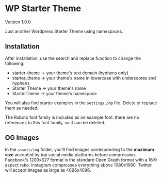 # WP Starter Theme

Version 1.0.0

Just another Wordpress Starter Theme using namespaces.

## Installation

After installation, use the search and replace function to change the following:

- starter-theme -> your theme's text domain (hyphens only)
- starter_theme -> your theme's name in lowercase with underscores and hyphens
- Starter Theme -> your theme's name
- StarterTheme -> your theme's namespace

You will also find starter examples in the <code>settings.php</code> file. Delete or replace them as needed.

The Roboto font family is included as an example font: there are no references to this font family, so it can be deleted.

## OG Images

In the <code>assets/img</code> folder, you'll find images corresponding to the <b>maximum size</b> accepted by top social media platforms before compression. Facebook's 1200x627 format is the standard Open Graph format with a 16:9 aspect ratio. Instagram compresses everything above 1080x1080. Twitter will accept images as large as 4096x4096.

